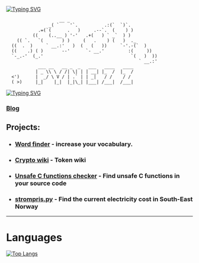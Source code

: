 [![Typing SVG](https://readme-typing-svg.demolab.com?font=Fira+Code&size=18&duration=1500&pause=100&color=67697E&center=true&vCenter=true&repeat=false&width=435&lines=Programming+%7C+Infosec)](https://git.io/typing-svg)

                        __ _
                    _( `    '`.          .:(`  `)`.     
                .=(`(      .   )     .--`.  (    ) )      
              ((    (..__ ) '-'   .+(   ) ` _`  ) )                 
        (( `.   `(       ) )     (   .    ) (   )  ._   
      ((  .  )     ` __.:'   )  (   (   ))     `-'.-(`  ) 
      ((    .) ( )       --'      `- __.'         :(     )) 
      `-_.-'  (_.'                                 `(   )  ))
                                                      ` __.:'          
                ___ __   __ _  _   ___   ____   ____  
               | _ \\ \ / /| \| | | __| |_  /  |_  /  
      <')      |  _/ \ V / | .` | | _|   / /    / /  
      ( >)     |_|    |_|  |_|\_| |___| /___|  /___| 


[![Typing SVG](https://readme-typing-svg.demolab.com?font=Fira+Code&weight=200&size=14&duration=1500&pause=100&color=67BAEB&center=true&vCenter=true&repeat=false&width=435&lines=Knock+knock...;Race+condition;+;+Who's+there%3F;+)](https://git.io/typing-svg)

### [Blog](https://pynezz.github.io/paper/)

## Projects: 

- ### [Word finder](https://word-finder-project-23.herokuapp.com/) - increase your vocabulary.
- ### [Crypto wiki](https://crypto-wiki-p5.herokuapp.com/) - Token wiki
- ### [Unsafe C functions checker](https://github.com/pynezz/python-unsafe-c-checker) - Find unsafe C functions in your source code
- ### [strompris.py](https://github.com/pynezz/el_pris) - Find the current electricity cost in South-East Norway

---

# Languages

[![Top Langs](https://github-readme-stats.vercel.app/api/top-langs/?username=pynezz&layout=compact&theme=dark&hide=ShaderLab&langs_count=6)](https://github.com/pynezz/pynezz)
